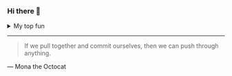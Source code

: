 ### Hi there 👋


<details>
<summary>My top fun</summary>

| Rank | Languages |
|-----:|-----------|
|     1| Typescript|
|     2| Python    |

</details>

---
> If we pull together and commit ourselves, then we can push through anything.

— Mona the Octocat


<!--
**Alfredoes234/Alfredoes234** is a ✨ _special_ ✨ repository because its `README.md` (this file) appears on your GitHub profile.

Here are some ideas to get you started:

- 🔭 I’m currently working on ...
- 🌱 I’m currently learning ...
- 👯 I’m looking to collaborate on ...
- 🤔 I’m looking for help with ...
- 💬 Ask me about ...
- 📫 How to reach me: ...
- 😄 Pronouns: ...
- ⚡ Fun fact: ...
-->
